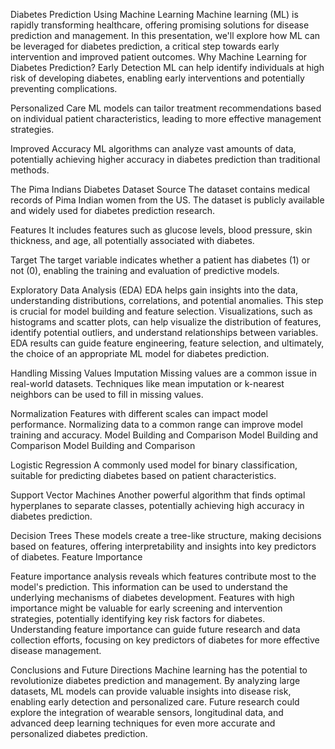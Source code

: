 Diabetes Prediction Using Machine Learning
Machine learning (ML) is rapidly transforming healthcare, offering promising solutions for disease prediction and management. In this presentation, we'll explore how ML can be leveraged for diabetes prediction, a critical step towards early intervention and improved patient outcomes.
Why Machine Learning for Diabetes Prediction?
Early Detection
ML can help identify individuals at high risk of developing diabetes, enabling early interventions and potentially preventing complications.

Personalized Care
ML models can tailor treatment recommendations based on individual patient characteristics, leading to more effective management strategies.

Improved Accuracy
ML algorithms can analyze vast amounts of data, potentially achieving higher accuracy in diabetes prediction than traditional methods.


The Pima Indians Diabetes Dataset
Source
The dataset contains medical records of Pima Indian women from the US. The dataset is publicly available and widely used for diabetes prediction research.

Features
It includes features such as glucose levels, blood pressure, skin thickness, and age, all potentially associated with diabetes.

Target
The target variable indicates whether a patient has diabetes (1) or not (0), enabling the training and evaluation of predictive models.



Exploratory Data Analysis (EDA)
EDA helps gain insights into the data, understanding distributions, correlations, and potential anomalies. This step is crucial for model building and feature selection.
Visualizations, such as histograms and scatter plots, can help visualize the distribution of features, identify potential outliers, and understand relationships between variables.
EDA results can guide feature engineering, feature selection, and ultimately, the choice of an appropriate ML model for diabetes prediction.



Handling Missing Values
Imputation
Missing values are a common issue in real-world datasets. Techniques like mean imputation or k-nearest neighbors can be used to fill in missing values.


Normalization
Features with different scales can impact model performance. Normalizing data to a common range can improve model training and accuracy.
Model Building and Comparison
Model Building and Comparison
Model Building and Comparison


Logistic Regression
A commonly used model for binary classification, suitable for predicting diabetes based on patient characteristics.

Support Vector Machines
Another powerful algorithm that finds optimal hyperplanes to separate classes, potentially achieving high accuracy in diabetes prediction.

Decision Trees
These models create a tree-like structure, making decisions based on features, offering interpretability and insights into key predictors of diabetes.
Feature Importance

Feature importance analysis reveals which features contribute most to the model's prediction. This information can be used to understand the underlying mechanisms of diabetes development.
Features with high importance might be valuable for early screening and intervention strategies, potentially identifying key risk factors for diabetes.
Understanding feature importance can guide future research and data collection efforts, focusing on key predictors of diabetes for more effective disease management.


Conclusions and Future Directions
Machine learning has the potential to revolutionize diabetes prediction and management. By analyzing large datasets, ML models can provide valuable insights into disease risk, enabling early detection and personalized care.
Future research could explore the integration of wearable sensors, longitudinal data, and advanced deep learning techniques for even more accurate and personalized diabetes prediction.

